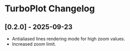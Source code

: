 # TurboPlot Changelog

## [0.2.0] - 2025-09-23

- Antialiased lines rendering mode for high zoom values.
- Increased zoom limit.

